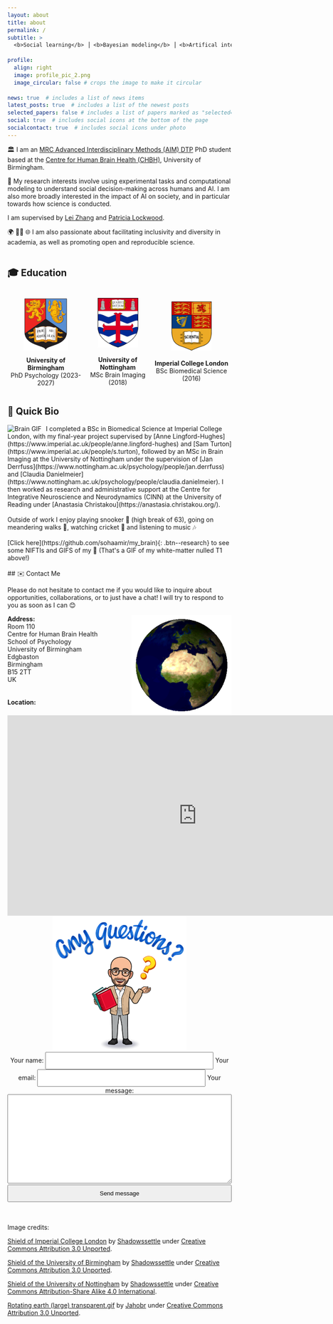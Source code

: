 ```yaml
---
layout: about
title: about
permalink: /
subtitle: >
  <b>Social learning</b> ⎟ <b>Bayesian modeling</b> ⎟ <b>Artifical intelligence</b>

profile:
  align: right
  image: profile_pic_2.png
  image_circular: false # crops the image to make it circular

news: true  # includes a list of news items
latest_posts: true  # includes a list of the newest posts
selected_papers: false # includes a list of papers marked as "selected={true}"
social: true  # includes social icons at the bottom of the page
socialcontact: true  # includes social icons under photo
---
```


🏛️ I am an [MRC Advanced Interdisciplinary Methods (AIM) DTP](https://more.bham.ac.uk/mrc-aim/) PhD student based at the [Centre for Human Brain Health (CHBH)](https://www.birmingham.ac.uk/research/centre-for-human-brain-health/index.aspx), University of Birmingham.

🧠 My research interests involve using experimental tasks and computational modeling to understand social decision-making across humans and AI. I am also more broadly interested in the impact of AI on society, and in particular towards how science is conducted.

I am supervised by [Lei Zhang](https://lei-zhang.net/) and [Patricia Lockwood](https://www.birmingham.ac.uk/staff/profiles/psychology/lockwood-patricia.aspx).

🌍 🏳️‍🌈 🌐 I am also passionate about facilitating inclusivity and diversity in academia, as well as promoting open and reproducible science. 
<br>
<br>

<div class="education-section">
  <h2>🎓 Education</h2>
  <br>
  <div style="display: flex; justify-content: space-around; align-items: center; margin-bottom: 20px;">
    <!-- Adjust 'justify-content' to 'space-between' for more spread or 'space-around' for even spacing with margins -->
    <div style="text-align: center; flex-grow: 1;">
      <img src="/assets/img/birmingham.png" alt="University of Birmingham Logo" width="100">
      <p style="margin-top: 10px;"><strong>University of Birmingham</strong><br>PhD Psychology (2023-2027)</p>
    </div>
    <div style="text-align: center; flex-grow: 1;">
      <img src="/assets/img/nottingham.svg" alt="University of Nottingham Logo" width="91">
      <p style="margin-top: 16px;"><strong>University of Nottingham</strong><br>MSc Brain Imaging (2018)</p>
    </div>
    <div style="text-align: center; flex-grow: 1;">
      <img src="assets/img/imperial.svg" alt="Imperial College London Logo" width="90">
      <p style="margin-top: 17px;"><strong>Imperial College London</strong><br>BSc Biomedical Science (2016)</p>
    </div>
  </div>
</div>

## 📕 Quick Bio   
<div style="float: left; margin-right: 10px;">
  <img src="/assets/img/my_brain.gif" alt="Brain GIF" width="150" height="150">
</div>
I completed a BSc in Biomedical Science at Imperial College London, with my final-year project supervised by [Anne Lingford-Hughes](https://www.imperial.ac.uk/people/anne.lingford-hughes) and [Sam Turton](https://www.imperial.ac.uk/people/s.turton), followed by an MSc in Brain Imaging at the University of Nottingham under the supervision of [Jan Derrfuss](https://www.nottingham.ac.uk/psychology/people/jan.derrfuss) and [Claudia Danielmeier](https://www.nottingham.ac.uk/psychology/people/claudia.danielmeier). I then worked as research and administrative support at the Centre for Integrative Neuroscience and Neurodynamics (CINN) at the University of Reading under [Anastasia Christakou](https://anastasia.christakou.org/). 
<br>
<br>
Outside of work I enjoy playing snooker 🎱 (high break of 63), going on meandering walks 🚶, watching cricket 🏏 and listening to music 🎶
<br>
<br>
[Click here](https://github.com/sohaamir/my_brain){: .btn--research} to see some NIFTIs and GIFS of my 🧠 (That's a GIF of my white-matter nulled T1 above!)
<br>
<br>
## ✉️ Contact Me

Please do not hesitate to contact me if you would like to inquire about opportunities, collaborations, or to just have a chat! I will try to respond to you as soon as I can 😊 
  
<img src="/assets/img/earth.gif" alt="Earth GIF" width="225px" height="225px" align="right">

**Address:**  
Room 110  
Centre for Human Brain Health  
School of Psychology  
University of Birmingham  
Edgbaston  
Birmingham  
B15 2TT  
UK
<br>
<br>
<br>
**Location:**
<iframe
  src="https://www.google.com/maps/embed?pb=!1m14!1m8!1m3!1d9725.651522662583!2d-1.9272804!3d52.4535496!3m2!1i1024!2i768!4f13.1!3m3!1m2!1s0x4870bde470f7c04d%3A0x583b0469e1755681!2sCentre%20for%20Human%20Brain%20Health!5e0!3m2!1sen!2suk!4v1695917516555!5m2!1sen!2suk" width="850" height="450" style="border:0;" allowfullscreen="" loading="lazy" referrerpolicy="no-referrer-when-downgrade"></iframe>  
<br>


<div style="text-align: center;">
  <img src="/assets/img/any_questions.png" alt="Any Questions" width="300" height="300">
</div>

<style>
  /* Add your CSS styles here */
  input[type="text"],
  input[type="email"] {
    width: 75%; /* Make the name and email input fields thinner and side by side */
    padding: 10px;
    box-sizing: border-box;
  }

  textarea {
    width: 100%; /* Make the message box take up the full width of the container */
    padding: 10px;
    box-sizing: border-box;
    height: 200px;
  }

  button {
    width: 100%;
    padding: 10px;
    box-sizing: border-box;
  }

  /* Center the form horizontally */
  form {
    text-align: center;
    max-width: 600px; /* Adjust the maximum width as needed */
    margin: 0 auto;
  }
</style>

<form action="https://formspree.io/f/xpzgowwz" method="POST">
  <label>
    Your name:
    <input type="text" name="name">
  </label>
  <label>
    Your email:
    <input type="email" name="email">
  </label>
  <label>
    Your message:
    <textarea name="message"></textarea>
  </label>
  <button type="submit">Send message</button>
</form>
<br>
<br>

Image credits:

<p class="small-text">
  <a href="https://commons.wikimedia.org/wiki/File:Shield_of_Imperial_College_London.svg">Shield of Imperial College London</a> by 
  <a href="https://commons.wikimedia.org/wiki/User:Shadowssettle">Shadowssettle</a> under 
  <a href="https://creativecommons.org/licenses/by/3.0/deed.en">Creative Commons Attribution 3.0 Unported</a>. 
</p>
<p class="small-text">
  <a href="https://commons.wikimedia.org/wiki/File:Shield_of_the_University_of_Birmingham.svg">Shield of the University of Birmingham</a> by 
  <a href="https://commons.wikimedia.org/wiki/User:Shadowssettle">Shadowssettle</a> under 
  <a href="https://creativecommons.org/licenses/by/3.0/deed.en">Creative Commons Attribution 3.0 Unported</a>. 
</p>
<p class="small-text">
  <a href="https://commons.wikimedia.org/wiki/File:Shield_of_the_University_of_Nottingham.svg">Shield of the University of Nottingham</a> by 
  <a href="https://commons.wikimedia.org/wiki/User:Shadowssettle">Shadowssettle</a> under 
  <a href="https://creativecommons.org/licenses/by-sa/4.0/deed.en">Creative Commons Attribution-Share Alike 4.0 International</a>.
</p>
<p class="small-text">
  <a href="https://commons.wikimedia.org/wiki/File:Rotating_earth_%28large%29_transparent">Rotating earth (large) transparent.gif</a> by 
  <a href="https://commons.wikimedia.org/wiki/User:Jahobr">Jahobr</a> under 
  <a href="https://creativecommons.org/licenses/by/3.0/deed.en">Creative Commons Attribution 3.0 Unported</a>.
</p>